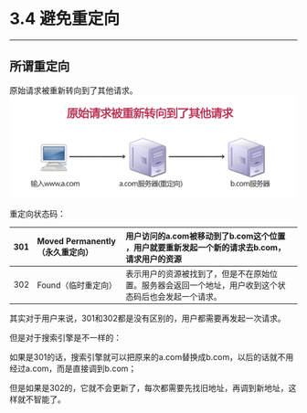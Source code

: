 # 3.4 避免重定向

---

## 所谓重定向

原始请求被重新转向到了其他请求。![](/assets/QQ截图20170314164015.png)

重定向状态码：

| 301 | Moved Permanently（永久重定向） | 用户访问的a.com被移动到了b.com这个位置 ，用户就要重新发起一个新的请求去b.com，请求用户的资源 |
| :--- | :--- | :--- |
| 302 | Found（临时重定向） | 表示用户的资源被找到了，但是不在原始位置。服务器会返回一个地址，用户收到这个状态码后也会发起一个请求。 |

其实对于用户来说，301和302都是没有区别的，用户都需要再发起一次请求。

但是对于搜索引擎是不一样的：

如果是301的话，搜索引擎就可以把原来的a.com替换成b.com，以后的话就不用经过a.com，而是直接调到b.com；

但是如果是302的，它就不会更新了，每次都需要先找旧地址，再调到新地址，这样就不智能了。

